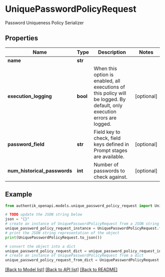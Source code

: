 # UniquePasswordPolicyRequest

Password Uniqueness Policy Serializer

## Properties

Name | Type | Description | Notes
------------ | ------------- | ------------- | -------------
**name** | **str** |  | 
**execution_logging** | **bool** | When this option is enabled, all executions of this policy will be logged. By default, only execution errors are logged. | [optional] 
**password_field** | **str** | Field key to check, field keys defined in Prompt stages are available. | [optional] 
**num_historical_passwords** | **int** | Number of passwords to check against. | [optional] 

## Example

```python
from authentik_openapi.models.unique_password_policy_request import UniquePasswordPolicyRequest

# TODO update the JSON string below
json = "{}"
# create an instance of UniquePasswordPolicyRequest from a JSON string
unique_password_policy_request_instance = UniquePasswordPolicyRequest.from_json(json)
# print the JSON string representation of the object
print(UniquePasswordPolicyRequest.to_json())

# convert the object into a dict
unique_password_policy_request_dict = unique_password_policy_request_instance.to_dict()
# create an instance of UniquePasswordPolicyRequest from a dict
unique_password_policy_request_from_dict = UniquePasswordPolicyRequest.from_dict(unique_password_policy_request_dict)
```
[[Back to Model list]](../README.md#documentation-for-models) [[Back to API list]](../README.md#documentation-for-api-endpoints) [[Back to README]](../README.md)


